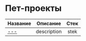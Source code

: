 # Пет-проекты
Название|Описание | Стек
-----------|:-------:|:--------: 
[---](link)| description | stek

